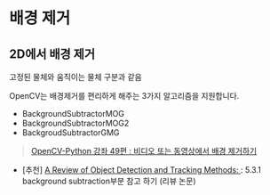 # 배경 제거 

## 2D에서 배경 제거 

고정된 물체와 움직이는 물체 구분과 같음 

OpenCV는 배경제거를 편리하게 해주는 3가지 알고리즘을 지원합니다.
- BackgroundSubtractorMOG
- BackgroundSubtractorMOG2
- BackgroudSubtractorGMG

> [OpenCV-Python 강좌 49편 : 비디오 또는 동영상에서 배경 제거하기](http://sams.epaiai.com/220664036092)



- [추천] [A Review of Object Detection and Tracking Methods: ](https://www.researchgate.net/publication/322243836_A_Review_of_Object_Detection_and_Tracking_Methods): 5.3.1 background subtraction부분 참고 하기 (리뷰 논문)